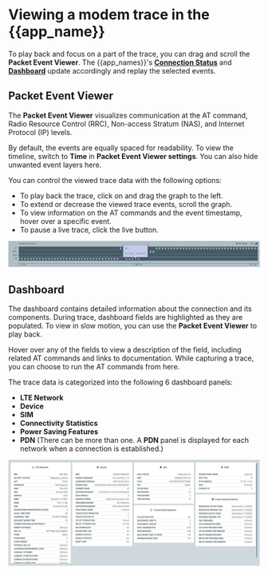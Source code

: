 # Viewing a modem trace in the {{app_name}}

To play back and focus on a part of the trace, you can drag and scroll the **Packet Event Viewer**. The {{app_names}}'s [**Connection Status**](./overview.md#connection-status) and [**Dashboard**](./overview.md#dashboard-tab) update accordingly and replay the selected events.

## Packet Event Viewer

The **Packet Event Viewer** visualizes communication at the AT command, Radio Resource Control (RRC), Non-access Stratum (NAS), and Internet Protocol (IP) levels.

By default, the events are equally spaced for readability. To view the timeline, switch to **Time** in **Packet Event Viewer settings**. You can also hide unwanted event layers here.

You can control the viewed trace data with the following options:

- To play back the trace, click on and drag the graph to the left.
- To extend or decrease the viewed trace events, scroll the graph.
- To view information on the AT commands and the event timestamp, hover over a specific event.
- To pause a live trace, click the live button.

![Packet Event Viewer](./screenshots/cel_mon_pev.png "Packet Event Viewer")

## Dashboard

The dashboard contains detailed information about the connection and its components. During trace, dashboard fields are highlighted as they are populated. To view in slow motion, you can use the **Packet Event Viewer** to play back.

Hover over any of the fields to view a description of the field, including related AT commands and links to documentation. While capturing a trace, you can choose to run the AT commands from here.

The trace data is categorized into the following 6 dashboard panels:

- **LTE Network**
- **Device**
- **SIM**
- **Connectivity Statistics**
- **Power Saving Features**
- **PDN** (There can be more than one. A **PDN** panel is displayed for each network when a connection is established.)

![Dashboard panels](./screenshots/cel_mon_dashboard.png "Dashboard panels")